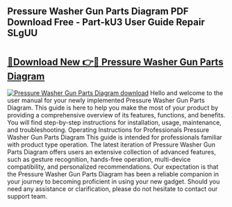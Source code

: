 ## Pressure Washer Gun Parts Diagram PDF Download Free - Part-kU3 User Guide Repair SLgUU

# <h2><a href="http://dfpr6iw.blite.top/?on=Pressure+Washer+Gun+Parts+Diagram">🔗Download New 👉🔴 Pressure Washer Gun Parts Diagram</a></h2>

[![Pressure Washer Gun Parts Diagram download](https://i.imgur.com/lujVjoI.png)](http://dfpr6iw.blite.top/?on=Pressure+Washer+Gun+Parts+Diagram)
Hello and welcome to the user manual for your newly implemented Pressure Washer Gun Parts Diagram. This guide is here to help you make the most of your product by providing a comprehensive overview of its features, functions, and benefits. You will find step-by-step instructions for installation, usage, maintenance, and troubleshooting. Operating Instructions for Professionals Pressure Washer Gun Parts Diagram This guide is intended for professionals familiar with product type operation. The latest iteration of Pressure Washer Gun Parts Diagram offers users an extensive collection of advanced features, such as gesture recognition, hands-free operation, multi-device compatibility, and personalized recommendations. Our expectation is that the Pressure Washer Gun Parts Diagram has been a reliable companion in your journey to becoming proficient in using your new gadget. Should you need any assistance or clarification, please do not hesitate to contact our support team.
